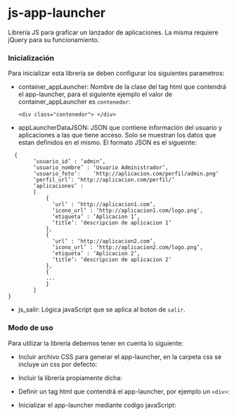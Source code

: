 # js-app-launcher
Librería JS para graficar un lanzador de aplicaciones. La misma requiere jQuery para su funcionamiento.

### Inicialización

Para inicializar esta librería se deben configurar los siguientes parametros:

* container_appLauncher: Nombre de la clase del tag html que contendrá el app-launcher, para el siguiente ejemplo el valor de container_appLauncher es `contenedor`:

  ```<div class="contenedor"> </div>```
  
* appLauncherDataJSON: JSON que contiene información del usuario y aplicaciones a las que tiene acceso. Solo se muestran los datos que estan definidos en el mismo. El formato JSON es el sigueinte:

```
  {
        ‘usuario_id’ : ‘admin’,
        ‘usuario_nombre’ : ‘Usuario Administrador’,
        ‘usuario_foto’:    ‘http://aplicacion.com/perfil/admin.png’
        ‘perfil_url’: ‘http://aplicacion.com/perfil/’
        ‘aplicaciones’ :
        [
            {
              ‘url’ : ‘http://aplicacion1.com’,
              ‘icono_url’ : ‘http://aplicacion1.com/logo.png’,
              ‘etiqueta’ : ‘Aplicacion 1’,
              ‘title’: ‘descripcion de aplicacion 1‘
            },
            {
              ‘url’ : ‘http://aplicacion2.com’,
              ‘icono_url’ : ‘http://aplicacion2.com/logo.png’,
              ‘etiqueta’ : ‘Aplicacion 2’,
              ‘title’: ‘descripcion de aplicacion 2‘
            },
            {
            ...
            }
        ]
}
```
 
* js_salir: Lógica javaScript que se aplica al boton de `salir`.


### Modo de uso

Para utilizar la librería debemos tener en cuenta lo siguiente:

* Incluir archivo CSS para generar el app-launcher, en la carpeta css se incluye un css por defecto:

* Incluir la librería propiamente dicha:

* Definir un tag html que contendrá el app-launcher, por ejemplo un `<div>`:

* Inicializar el app-launcher mediante codigo javaScript:



